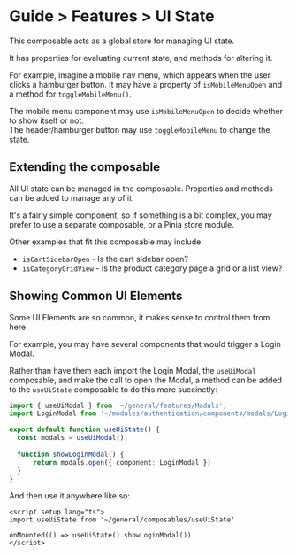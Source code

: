 # Guide > Features > UI State

This composable acts as a global store for managing UI state.

It has properties for evaluating current state, and methods for altering it.

For example, imagine a mobile nav menu, which appears when the user clicks a hamburger button. It may
have a property of `isMobileMenuOpen` and a method for `toggleMobileMenu()`. 

The mobile menu component may use `isMobileMenuOpen` to decide whether to show itself or not.  
The header/hamburger button may use `toggleMobileMenu` to change the state.

## Extending the composable

All UI state can be managed in the composable. Properties and methods can be added to manage any of it.

It's a fairly simple component, so if something is a bit complex, you may prefer to use a separate composable, or a Pinia store module.

Other examples that fit this composable may include:

- `isCartSidebarOpen` - Is the cart sidebar open?
- `isCategoryGridView` - Is the product category page a grid or a list view?

## Showing Common UI Elements

Some UI Elements are so common, it makes sense to control them from here.

For example, you may have several components that would trigger a Login Modal.

Rather than have them each import the Login Modal, the `useUiModal` composable, and make the call to open
the Modal, a method can be added to the `useUiState` composable to do this more succinctly:

```typescript
import { useUiModal } from '~/general/features/Modals';
import LoginModal from '~/modules/authentication/components/modals/LoginModal.vue';

export default function useUiState() {
  const modals = useUiModal();
  
  function showLoginModal() {
      return modals.open({ component: LoginModal })
  }
}
```

And then use it anywhere like so:

```vue
<script setup lang="ts">
import useUiState from '~/general/composables/useUiState'

onMounted(() => useUiState().showLoginModal())
</script>
```
